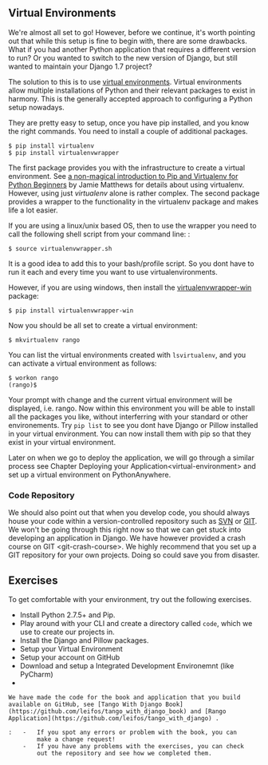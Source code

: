 ## Virtual Environments

We're almost all set to go! However, before we continue, it's worth
pointing out that while this setup is fine to begin with, there are some
drawbacks. What if you had another Python application that requires a
different version to run? Or you wanted to switch to the new version of
Django, but still wanted to maintain your Django 1.7 project?

The solution to this is to use [virtual
environments](http://simononsoftware.com/virtualenv-tutorial/). Virtual
environments allow multiple installations of Python and their relevant
packages to exist in harmony. This is the generally accepted approach to
configuring a Python setup nowadays.

They are pretty easy to setup, once you have pip installed, and you know
the right commands. You need to install a couple of additional packages.

    $ pip install virtualenv
    $ pip install virtualenvwrapper

The first package provides you with the infrastructure to create a
virtual environment. See [a non-magical introduction to Pip and
Virtualenv for Python
Beginners](http://dabapps.com/blog/introduction-to-pip-and-virtualenv-python/)
by Jamie Matthews for details about using virtualenv. However, using
just *virtualenv* alone is rather complex. The second package provides a
wrapper to the functionality in the virtualenv package and makes life a
lot easier.

If you are using a linux/unix based OS, then to use the wrapper you need
to call the following shell script from your command line: :

    $ source virtualenvwrapper.sh

It is a good idea to add this to your bash/profile script. So you dont
have to run it each and every time you want to use virtualenvironments.

However, if you are using windows, then install the
[virtualenvwrapper-win](https://pypi.python.org/pypi/virtualenvwrapper-win)
package:

    $ pip install virtualenvwrapper-win

Now you should be all set to create a virtual environment:

    $ mkvirtualenv rango

You can list the virtual environments created with `lsvirtualenv`, and
you can activate a virtual environment as follows:

    $ workon rango
    (rango)$

Your prompt with change and the current virtual environment will be
displayed, i.e. rango. Now within this environment you will be able to
install all the packages you like, without interferring with your
standard or other environements. Try `pip list` to see you dont have
Django or Pillow installed in your virtual environment. You can now
install them with pip so that they exist in your virtual environment.

Later on when we go to deploy the application, we will go through a
similar process see Chapter
Deploying your Application\<virtual-environment\> and set up a virtual
environment on PythonAnywhere.

### Code Repository

We should also point out that when you develop code, you should always
house your code within a version-controlled repository such as
[SVN](http://subversion.tigris.org/) or [GIT](http://git-scm.com/). We
won't be going through this right now so that we can get stuck into
developing an application in Django. We have however provided a
crash course on GIT \<git-crash-course\>. We highly recommend that you
set up a GIT repository for your own projects. Doing so could save you
from disaster.

Exercises
---------

To get comfortable with your environment, try out the following
exercises.

-   Install Python 2.7.5+ and Pip.
-   Play around with your CLI and create a directory called `code`,
    which we use to create our projects in.
-   Install the Django and Pillow packages.
-   Setup your Virtual Environment
-   Setup your account on GitHub
-   Download and setup a Integrated Development Environemnt (like
    PyCharm)
-

    We have made the code for the book and application that you build available on GitHub, see [Tango With Django Book](https://github.com/leifos/tango_with_django_book) and [Rango Application](https://github.com/leifos/tango_with_django) .

    :   -   If you spot any errors or problem with the book, you can
            make a change request!
        -   If you have any problems with the exercises, you can check
            out the repository and see how we completed them.
